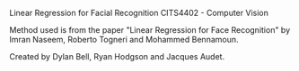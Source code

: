 Linear Regression for Facial Recognition
CITS4402 - Computer Vision

Method used is from the paper "Linear Regression for Face Recognition" by Imran Naseem,
Roberto Togneri and Mohammed Bennamoun.

Created by Dylan Bell, Ryan Hodgson and Jacques Audet.